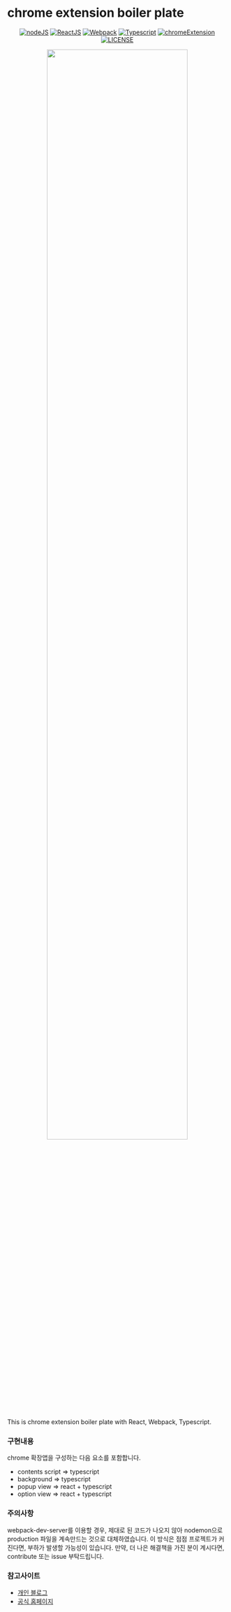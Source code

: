 # chrome extension boiler plate

<div align="center">

[![nodeJS](https://img.shields.io/badge/nodeJS-14.16.0-brightgreen)](https://nodejs.org/en/blog/release/v14.16.0/)
[![ReactJS](https://img.shields.io/badge/ReactJS-17.0.2-green)](https://github.com/facebook/react/blob/master/CHANGELOG.md#16131-march-19-2020)
[![Webpack](https://img.shields.io/badge/WebPack-5.28.0-orange)](https://webpack.js.org/)
[![Typescript](https://img.shields.io/badge/Typescript-4.2.3-blue)](https://www.typescriptlang.org/)
[![chromeExtension](https://img.shields.io/badge/manifest-3-lightgrey)](https://developer.chrome.com/docs/extensions/mv3/intro/)
[![LICENSE](https://img.shields.io/badge/License-MIT-blueviolet)](https://ko.wikipedia.org/wiki/MIT_%ED%97%88%EA%B0%80%EC%84%9C)

</div>

<p align="center">
  
<img width="80%" src="https://user-images.githubusercontent.com/48043626/113408518-7638db00-93ea-11eb-831f-151c9c3dce48.png" />

</p>

This is chrome extension boiler plate with React, Webpack, Typescript.

### 구현내용

chrome 확장앱을 구성하는 다음 요소를 포함합니다.

- contents script => typescript
- background => typescript
- popup view => react + typescript
- option view => react + typescript

### 주의사항

webpack-dev-server를 이용할 경우, 제대로 된 코드가 나오지 않아 nodemon으로 production 파일을 계속만드는 것으로 대체하였습니다.
이 방식은 점점 프로젝트가 커진다면, 부하가 발생할 가능성이 있습니다.
만약, 더 나은 해결책을 가진 분이 계시다면, contribute 또는 issue 부탁드립니다.


### 참고사이트 

- [개인 블로그](https://justlog.tistory.com/12)
- [공식 홈페이지](https://developer.chrome.com/docs/extensions/)
